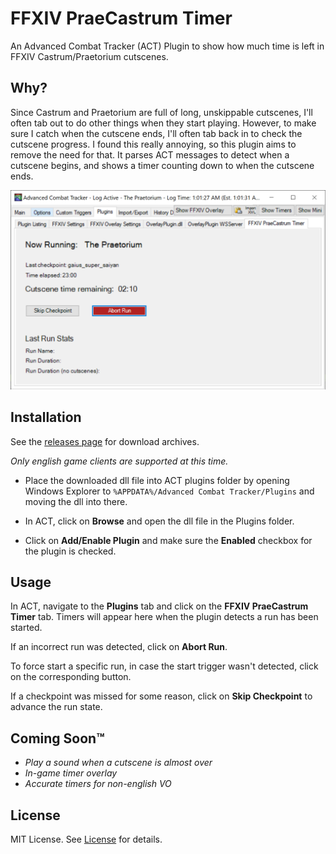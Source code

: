 # FFXIV PraeCastrum Timer
An Advanced Combat Tracker (ACT) Plugin to show how much time is left in FFXIV Castrum/Praetorium cutscenes.

## Why?

Since Castrum and Praetorium are full of long, unskippable cutscenes, I'll often tab out to do other things when they start playing. However, to make sure I catch when the cutscene ends, I'll often tab back in to check the cutscene progress. I found this really annoying, so this plugin aims to remove the need for that. It parses ACT messages to detect when a cutscene begins, and shows a timer counting down to when the cutscene ends.

<p align="center">
    <img src="images/example.png" width="600"/>
</p>

## Installation

See the [releases page](https://github.com/Ricimon/FFXIV_PraeCastrum_Timer/releases) for download archives.

*Only english game clients are supported at this time.*

- Place the downloaded dll file into ACT plugins folder by opening Windows Explorer to `%APPDATA%/Advanced Combat Tracker/Plugins` and moving the dll into there.

- In ACT, click on **Browse** and open the dll file in the Plugins folder.

- Click on **Add/Enable Plugin** and make sure the **Enabled** checkbox for the plugin is checked.

## Usage

In ACT, navigate to the **Plugins** tab and click on the **FFXIV PraeCastrum Timer** tab. Timers will appear here when the plugin detects a run has been started.

If an incorrect run was detected, click on **Abort Run**.

To force start a specific run, in case the start trigger wasn't detected, click on the corresponding button.

If a checkpoint was missed for some reason, click on **Skip Checkpoint** to advance the run state.

## Coming Soon™

- *Play a sound when a cutscene is almost over*
- *In-game timer overlay*
- *Accurate timers for non-english VO*

## License

MIT License. See [License](LICENSE) for details.
